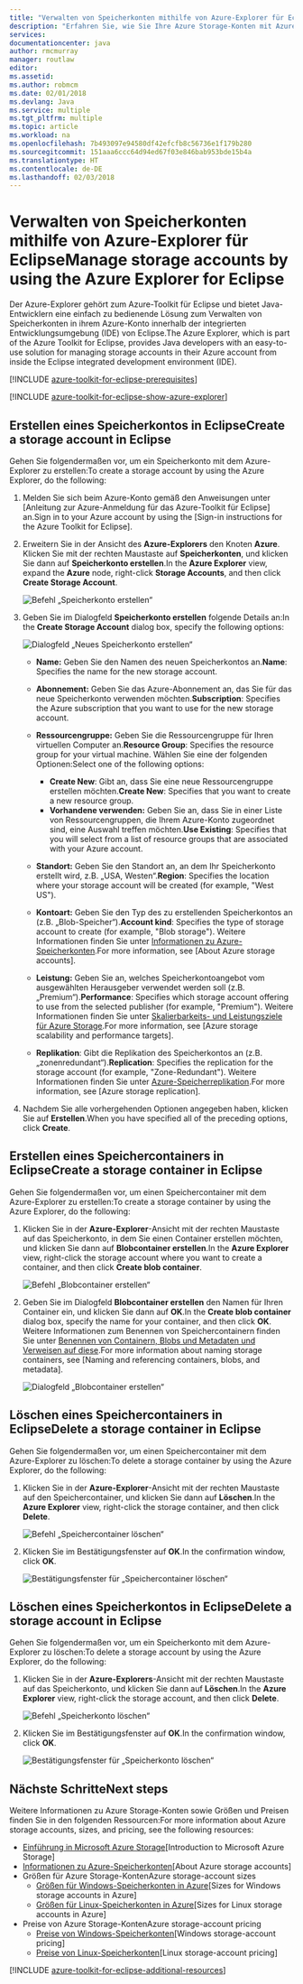 ```yaml
---
title: "Verwalten von Speicherkonten mithilfe von Azure-Explorer für Eclipse"
description: "Erfahren Sie, wie Sie Ihre Azure Storage-Konten mit Azure-Explorer für Eclipse verwalten."
services: 
documentationcenter: java
author: rmcmurray
manager: routlaw
editor: 
ms.assetid: 
ms.author: robmcm
ms.date: 02/01/2018
ms.devlang: Java
ms.service: multiple
ms.tgt_pltfrm: multiple
ms.topic: article
ms.workload: na
ms.openlocfilehash: 7b493097e94580df42efcfb8c56736e1f179b280
ms.sourcegitcommit: 151aaa6ccc64d94ed67f03e846bab953bde15b4a
ms.translationtype: HT
ms.contentlocale: de-DE
ms.lasthandoff: 02/03/2018
---
```

# <a name="manage-storage-accounts-by-using-the-azure-explorer-for-eclipse"></a><span data-ttu-id="c0975-103">Verwalten von Speicherkonten mithilfe von Azure-Explorer für Eclipse</span><span class="sxs-lookup"><span data-stu-id="c0975-103">Manage storage accounts by using the Azure Explorer for Eclipse</span></span>

<span data-ttu-id="c0975-104">Der Azure-Explorer gehört zum Azure-Toolkit für Eclipse und bietet Java-Entwicklern eine einfach zu bedienende Lösung zum Verwalten von Speicherkonten in ihrem Azure-Konto innerhalb der integrierten Entwicklungsumgebung (IDE) von Eclipse.</span><span class="sxs-lookup"><span data-stu-id="c0975-104">The Azure Explorer, which is part of the Azure Toolkit for Eclipse, provides Java developers with an easy-to-use solution for managing storage accounts in their Azure account from inside the Eclipse integrated development environment (IDE).</span></span>

[!INCLUDE [azure-toolkit-for-eclipse-prerequisites](../includes/azure-toolkit-for-eclipse-prerequisites.md)]

[!INCLUDE [azure-toolkit-for-eclipse-show-azure-explorer](../includes/azure-toolkit-for-eclipse-show-azure-explorer.md)]

## <a name="create-a-storage-account-in-eclipse"></a><span data-ttu-id="c0975-105">Erstellen eines Speicherkontos in Eclipse</span><span class="sxs-lookup"><span data-stu-id="c0975-105">Create a storage account in Eclipse</span></span>

<span data-ttu-id="c0975-106">Gehen Sie folgendermaßen vor, um ein Speicherkonto mit dem Azure-Explorer zu erstellen:</span><span class="sxs-lookup"><span data-stu-id="c0975-106">To create a storage account by using the Azure Explorer, do the following:</span></span>

1. <span data-ttu-id="c0975-107">Melden Sie sich beim Azure-Konto gemäß den Anweisungen unter [Anleitung zur Azure-Anmeldung für das Azure-Toolkit für Eclipse] an.</span><span class="sxs-lookup"><span data-stu-id="c0975-107">Sign in to your Azure account by using the [Sign-in instructions for the Azure Toolkit for Eclipse].</span></span>

1. <span data-ttu-id="c0975-108">Erweitern Sie in der Ansicht des **Azure-Explorers** den Knoten **Azure**. Klicken Sie mit der rechten Maustaste auf **Speicherkonten**, und klicken Sie dann auf **Speicherkonto erstellen**.</span><span class="sxs-lookup"><span data-stu-id="c0975-108">In the **Azure Explorer** view, expand the **Azure** node, right-click **Storage Accounts**, and then click **Create Storage Account**.</span></span>

   ![Befehl „Speicherkonto erstellen“][CS01]

1. <span data-ttu-id="c0975-110">Geben Sie im Dialogfeld **Speicherkonto erstellen** folgende Details an:</span><span class="sxs-lookup"><span data-stu-id="c0975-110">In the **Create Storage Account** dialog box, specify the following options:</span></span>

   ![Dialogfeld „Neues Speicherkonto erstellen“][CS02]

   * <span data-ttu-id="c0975-112">**Name:** Geben Sie den Namen des neuen Speicherkontos an.</span><span class="sxs-lookup"><span data-stu-id="c0975-112">**Name**: Specifies the name for the new storage account.</span></span>

   * <span data-ttu-id="c0975-113">**Abonnement:** Geben Sie das Azure-Abonnement an, das Sie für das neue Speicherkonto verwenden möchten.</span><span class="sxs-lookup"><span data-stu-id="c0975-113">**Subscription**: Specifies the Azure subscription that you want to use for the new storage account.</span></span>

   * <span data-ttu-id="c0975-114">**Ressourcengruppe:** Geben Sie die Ressourcengruppe für Ihren virtuellen Computer an.</span><span class="sxs-lookup"><span data-stu-id="c0975-114">**Resource Group**: Specifies the resource group for your virtual machine.</span></span> <span data-ttu-id="c0975-115">Wählen Sie eine der folgenden Optionen:</span><span class="sxs-lookup"><span data-stu-id="c0975-115">Select one of the following options:</span></span>
      * <span data-ttu-id="c0975-116">**Create New**: Gibt an, dass Sie eine neue Ressourcengruppe erstellen möchten.</span><span class="sxs-lookup"><span data-stu-id="c0975-116">**Create New**: Specifies that you want to create a new resource group.</span></span>
      * <span data-ttu-id="c0975-117">**Vorhandene verwenden:** Geben Sie an, dass Sie in einer Liste von Ressourcengruppen, die Ihrem Azure-Konto zugeordnet sind, eine Auswahl treffen möchten.</span><span class="sxs-lookup"><span data-stu-id="c0975-117">**Use Existing**: Specifies that you will select from a list of resource groups that are associated with your Azure account.</span></span>

   * <span data-ttu-id="c0975-118">**Standort:** Geben Sie den Standort an, an dem Ihr Speicherkonto erstellt wird, z.B. „USA, Westen“.</span><span class="sxs-lookup"><span data-stu-id="c0975-118">**Region**: Specifies the location where your storage account will be created (for example, "West US").</span></span>

   * <span data-ttu-id="c0975-119">**Kontoart:** Geben Sie den Typ des zu erstellenden Speicherkontos an (z.B. „Blob-Speicher“).</span><span class="sxs-lookup"><span data-stu-id="c0975-119">**Account kind**: Specifies the type of storage account to create (for example, "Blob storage").</span></span> <span data-ttu-id="c0975-120">Weitere Informationen finden Sie unter [Informationen zu Azure-Speicherkonten].</span><span class="sxs-lookup"><span data-stu-id="c0975-120">For more information, see [About Azure storage accounts].</span></span>

   * <span data-ttu-id="c0975-121">**Leistung:** Geben Sie an, welches Speicherkontoangebot vom ausgewählten Herausgeber verwendet werden soll (z.B. „Premium“).</span><span class="sxs-lookup"><span data-stu-id="c0975-121">**Performance**: Specifies which storage account offering to use from the selected publisher (for example, "Premium").</span></span> <span data-ttu-id="c0975-122">Weitere Informationen finden Sie unter [Skalierbarkeits- und Leistungsziele für Azure Storage].</span><span class="sxs-lookup"><span data-stu-id="c0975-122">For more information, see [Azure storage scalability and performance targets].</span></span>

   * <span data-ttu-id="c0975-123">**Replikation**: Gibt die Replikation des Speicherkontos an (z.B. „zonenredundant“).</span><span class="sxs-lookup"><span data-stu-id="c0975-123">**Replication**: Specifies the replication for the storage account (for example, "Zone-Redundant").</span></span> <span data-ttu-id="c0975-124">Weitere Informationen finden Sie unter [Azure-Speicherreplikation].</span><span class="sxs-lookup"><span data-stu-id="c0975-124">For more information, see [Azure storage replication].</span></span>

1. <span data-ttu-id="c0975-125">Nachdem Sie alle vorhergehenden Optionen angegeben haben, klicken Sie auf **Erstellen**.</span><span class="sxs-lookup"><span data-stu-id="c0975-125">When you have specified all of the preceding options, click **Create**.</span></span>

## <a name="create-a-storage-container-in-eclipse"></a><span data-ttu-id="c0975-126">Erstellen eines Speichercontainers in Eclipse</span><span class="sxs-lookup"><span data-stu-id="c0975-126">Create a storage container in Eclipse</span></span>

<span data-ttu-id="c0975-127">Gehen Sie folgendermaßen vor, um einen Speichercontainer mit dem Azure-Explorer zu erstellen:</span><span class="sxs-lookup"><span data-stu-id="c0975-127">To create a storage container by using the Azure Explorer, do the following:</span></span>

1. <span data-ttu-id="c0975-128">Klicken Sie in der **Azure-Explorer**-Ansicht mit der rechten Maustaste auf das Speicherkonto, in dem Sie einen Container erstellen möchten, und klicken Sie dann auf **Blobcontainer erstellen**.</span><span class="sxs-lookup"><span data-stu-id="c0975-128">In the **Azure Explorer** view, right-click the storage account where you want to create a container, and then click **Create blob container**.</span></span>

   ![Befehl „Blobcontainer erstellen“][CC01]

1. <span data-ttu-id="c0975-130">Geben Sie im Dialogfeld **Blobcontainer erstellen** den Namen für Ihren Container ein, und klicken Sie dann auf **OK**.</span><span class="sxs-lookup"><span data-stu-id="c0975-130">In the **Create blob container** dialog box, specify the name for your container, and then click **OK**.</span></span> <span data-ttu-id="c0975-131">Weitere Informationen zum Benennen von Speichercontainern finden Sie unter [Benennen von Containern, Blobs und Metadaten und Verweisen auf diese].</span><span class="sxs-lookup"><span data-stu-id="c0975-131">For more information about naming storage containers, see [Naming and referencing containers, blobs, and metadata].</span></span>

   ![Dialogfeld „Blobcontainer erstellen“][CC02]

## <a name="delete-a-storage-container-in-eclipse"></a><span data-ttu-id="c0975-133">Löschen eines Speichercontainers in Eclipse</span><span class="sxs-lookup"><span data-stu-id="c0975-133">Delete a storage container in Eclipse</span></span>

<span data-ttu-id="c0975-134">Gehen Sie folgendermaßen vor, um einen Speichercontainer mit dem Azure-Explorer zu löschen:</span><span class="sxs-lookup"><span data-stu-id="c0975-134">To delete a storage container by using the Azure Explorer, do the following:</span></span>

1. <span data-ttu-id="c0975-135">Klicken Sie in der **Azure-Explorer**-Ansicht mit der rechten Maustaste auf den Speichercontainer, und klicken Sie dann auf **Löschen**.</span><span class="sxs-lookup"><span data-stu-id="c0975-135">In the **Azure Explorer** view, right-click the storage container, and then click **Delete**.</span></span>

   ![Befehl „Speichercontainer löschen“][DC01]

1. <span data-ttu-id="c0975-137">Klicken Sie im Bestätigungsfenster auf **OK**.</span><span class="sxs-lookup"><span data-stu-id="c0975-137">In the confirmation window, click **OK**.</span></span>

   ![Bestätigungsfenster für „Speichercontainer löschen“][DC02]

## <a name="delete-a-storage-account-in-eclipse"></a><span data-ttu-id="c0975-139">Löschen eines Speicherkontos in Eclipse</span><span class="sxs-lookup"><span data-stu-id="c0975-139">Delete a storage account in Eclipse</span></span>

<span data-ttu-id="c0975-140">Gehen Sie folgendermaßen vor, um ein Speicherkonto mit dem Azure-Explorer zu löschen:</span><span class="sxs-lookup"><span data-stu-id="c0975-140">To delete a storage account by using the Azure Explorer, do the following:</span></span>

1. <span data-ttu-id="c0975-141">Klicken Sie in der **Azure-Explorers**-Ansicht mit der rechten Maustaste auf das Speicherkonto, und klicken Sie dann auf **Löschen**.</span><span class="sxs-lookup"><span data-stu-id="c0975-141">In the **Azure Explorer** view, right-click the storage account, and then click **Delete**.</span></span>

   ![Befehl „Speicherkonto löschen“][DS01]

1. <span data-ttu-id="c0975-143">Klicken Sie im Bestätigungsfenster auf **OK**.</span><span class="sxs-lookup"><span data-stu-id="c0975-143">In the confirmation window, click **OK**.</span></span>

   ![Bestätigungsfenster für „Speicherkonto löschen“][DS02]

## <a name="next-steps"></a><span data-ttu-id="c0975-145">Nächste Schritte</span><span class="sxs-lookup"><span data-stu-id="c0975-145">Next steps</span></span>

<span data-ttu-id="c0975-146">Weitere Informationen zu Azure Storage-Konten sowie Größen und Preisen finden Sie in den folgenden Ressourcen:</span><span class="sxs-lookup"><span data-stu-id="c0975-146">For more information about Azure storage accounts, sizes, and pricing, see the following resources:</span></span>

* <span data-ttu-id="c0975-147">[Einführung in Microsoft Azure Storage]</span><span class="sxs-lookup"><span data-stu-id="c0975-147">[Introduction to Microsoft Azure Storage]</span></span>
* <span data-ttu-id="c0975-148">[Informationen zu Azure-Speicherkonten]</span><span class="sxs-lookup"><span data-stu-id="c0975-148">[About Azure storage accounts]</span></span>
* <span data-ttu-id="c0975-149">Größen für Azure Storage-Konten</span><span class="sxs-lookup"><span data-stu-id="c0975-149">Azure storage-account sizes</span></span>
  * <span data-ttu-id="c0975-150">[Größen für Windows-Speicherkonten in Azure]</span><span class="sxs-lookup"><span data-stu-id="c0975-150">[Sizes for Windows storage accounts in Azure]</span></span>
  * <span data-ttu-id="c0975-151">[Größen für Linux-Speicherkonten in Azure]</span><span class="sxs-lookup"><span data-stu-id="c0975-151">[Sizes for Linux storage accounts in Azure]</span></span>
* <span data-ttu-id="c0975-152">Preise von Azure Storage-Konten</span><span class="sxs-lookup"><span data-stu-id="c0975-152">Azure storage-account pricing</span></span>
  * <span data-ttu-id="c0975-153">[Preise von Windows-Speicherkonten]</span><span class="sxs-lookup"><span data-stu-id="c0975-153">[Windows storage-account pricing]</span></span>
  * <span data-ttu-id="c0975-154">[Preise von Linux-Speicherkonten]</span><span class="sxs-lookup"><span data-stu-id="c0975-154">[Linux storage-account pricing]</span></span>

[!INCLUDE [azure-toolkit-for-eclipse-additional-resources](../includes/azure-toolkit-for-eclipse-additional-resources.md)]

<!-- URL List -->

[Einführung in Microsoft Azure Storage]: /azure/storage/storage-introduction
[Informationen zu Azure-Speicherkonten]: /azure/storage/storage-create-storage-account
[Azure-Speicherreplikation]: /azure/storage/storage-redundancy
[Skalierbarkeits- und Leistungsziele für Azure Storage]: /azure/storage/storage-scalability-targets
[Benennen von Containern, Blobs und Metadaten und Verweisen auf diese]: http://go.microsoft.com/fwlink/?LinkId=255555

[Größen für Windows-Speicherkonten in Azure]: /azure/virtual-machines/virtual-machines-windows-sizes
[Größen für Linux-Speicherkonten in Azure]: /azure/virtual-machines/virtual-machines-linux-sizes
[Preise von Windows-Speicherkonten]: /pricing/details/virtual-machines/windows/
[Preise von Linux-Speicherkonten]: /pricing/details/virtual-machines/linux/

<!-- IMG List -->

[CS01]: media/azure-toolkit-for-eclipse-managing-storage-accounts-using-azure-explorer/CS01.png
[CS02]: media/azure-toolkit-for-eclipse-managing-storage-accounts-using-azure-explorer/CS02.png
[CC01]: media/azure-toolkit-for-eclipse-managing-storage-accounts-using-azure-explorer/CC01.png
[CC02]: media/azure-toolkit-for-eclipse-managing-storage-accounts-using-azure-explorer/CC02.png

[DS01]: media/azure-toolkit-for-eclipse-managing-storage-accounts-using-azure-explorer/DS01.png
[DS02]: media/azure-toolkit-for-eclipse-managing-storage-accounts-using-azure-explorer/DS02.png
[DC01]: media/azure-toolkit-for-eclipse-managing-storage-accounts-using-azure-explorer/DC01.png
[DC02]: media/azure-toolkit-for-eclipse-managing-storage-accounts-using-azure-explorer/DC02.png

